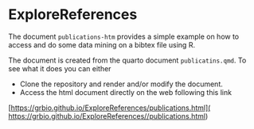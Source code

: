 # ExploreReferences

The document `publications-htm` provides a simple example on how to access and do some data mining on a bibtex file using R.

The document is created from the quarto document `publicatins.qmd`. 
To see what it does you can either

-  Clone the repository and render and/or modify the document.
- Access the html document directly on the web following this link

 [https://grbio.github.io/ExploreReferences/publications.html]( https://grbio.github.io/ExploreReferences//publications.html)

